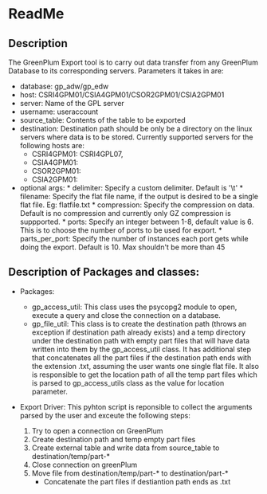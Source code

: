 # ReadMe

## Description
The GreenPlum Export tool is to carry out data transfer from any GreenPlum Database to its corresponding servers.
Parameters it takes in are:
* database: gp_adw/gp_edw
* host:	  CSRI4GPM01/CSIA4GPM01/CSOR2GPM01/CSIA2GPM01
* server: Name of the GPL server 
* username: useraccount
* source_table: Contents of the table to be exported
* destination:  Destination path should be only be a directory on the linux servers where data is to be stored.
	Currently supported servers for the following hosts are:
	* CSRI4GPM01: CSRI4GPL07,
	* CSIA4GPM01: 
	* CSOR2GPM01: 
	* CSIA2GPM01:
* optional args:
		* delimiter: Specify a custom delimiter. Default is '\t'
		* filename: Specify the flat file name, if the output is desired to be a single flat file. Eg: flatfile.txt
		* compression: Specify the compression on data. Default is no compression and currently only GZ compression is suppported.
		* ports: Specify an integer between 1-8, default value is 6. This is to choose the number of ports to be used for export.
		* parts_per_port: Specify the number of instances each port gets while doing the export. Default is 10. Max shouldn't be more than 45
	
## Description of Packages and classes:
* Packages:					
	* gp_access_util: This class uses the psycopg2 module to open, execute a query and close the connection on a database.					
	* gp_file_util:
	This class is to create the destination path (throws an exception if destination path already exists) and
	a temp directory under the destination path with empty part files that will have data written into them by
	the gp_access_util class. It has additional step that concatenates all the part files
	if the destination path ends with the extension .txt, assuming the user wants one single flat file. It also 
	is responsible to get the location path of all the temp part files which is parsed to gp_access_utils class
	as the value for location parameter.
						
* Export Driver:
    This pyhton script is reponsible to collect the arguments parsed by the user and exceute the following steps:
    1. Try to open a connection on GreenPlum
	2. Create destination path and temp empty part files
	3. Create external table and write data from source_table to destination/temp/part-*
	4. Close connection on greenPlum
	5. Move file from destination/temp/part-* to destination/part-*
		* Concatenate the part files if destiantion path ends as .txt

	
						
	
						